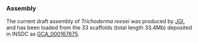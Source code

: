 ### Assembly

The current draft assembly of *Trichoderma reesei* was produced by
[JGI](http://genome.jgi.doe.gov/Trire2/Trire2.home.html), and has been
loaded from the 33 scaffolds (total length 33.4Mb) deposited in INSDC as
[GCA\_000167675](http://www.ebi.ac.uk/ena/data/view/GCA_000167675).

